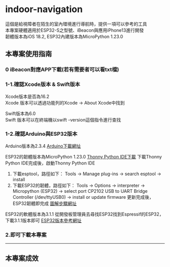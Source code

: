 # indoor-navigation
這個是給視障者在陌生的室內環境進行導航時，提供一項可以參考的工具<br> 
本專案硬體適用於ESP32-S之型號、iBeacon與應用iPhone13進行開發<br>
韌體版本為iOS 18.2, ESP32內建版本為MicroPython 1.23.0

## 本專案使用指南
### 0 iBeacon對應APP下載(若有需要者可以看txt檔)

### 1-1.確認Xcode版本 & Swift版本
Xcode版本是否為16.2<br>
Xcode 版本可以透過功能列的Xcode -> About Xcode中找到

Swift版本為6.0<br>
Swift 版本可以在終端機以swift -version這個指令進行查找 

### 1-2.確認Arduino與ESP32版本
Arduino版本為2.3.4 
[Arduino下載網址](<https://www.arduino.cc/en/software>)

ESP32的韌體版本為MicroPython 1.23.0 
[Thonny Python IDE下載](<https://micropython.org/download/esp32/>)
下載Thonny Python IDE完成後，啟動Thonny Python IDE 
1. 下載esptool，路徑如下： 
Tools -> Manage plug-ins -> search esptool -> install 
2. 下載ESP32的韌體，路徑如下： 
Tools -> Options -> interpreter -> Micropython (ESP32) -> select port CP2102 USB to UART Bridge Controller (/dev/ttyUSB0) -> install or update firmware
更新完成後，ESP32韌體即完成
[圖解步驟網址](<https://sites.google.com/site/wenyunotify/05-esp32/05-micropython>)

ESP32的軟體版本為3.1.1
從開發板管理員去尋找ESP32找到Espressif的ESP32，下載3.1.1版本即可
[ESP32版本參考網址](<https://github.com/espressif/arduino-esp32>)

### 2.即可下載本專案

***
## 本專案成效
